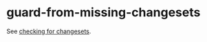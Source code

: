 # guard-from-missing-changesets

See
[checking for changesets](https://github.com/changesets/changesets/blob/main/docs/checking-for-changesets.md).
